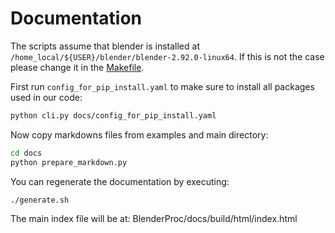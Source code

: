 # Documentation


The scripts assume that blender is installed at `/home_local/${USER}/blender/blender-2.92.0-linux64`.
If this is not the case please change it in the [Makefile](Makefile).

First run `config_for_pip_install.yaml` to make sure to install all packages used in our code:

```bash
python cli.py docs/config_for_pip_install.yaml
```

Now copy markdowns files from examples and main directory:

```bash
cd docs
python prepare_markdown.py
```

You can regenerate the documentation by executing:

```bash
./generate.sh
```

The main index file will be at: BlenderProc/docs/build/html/index.html
